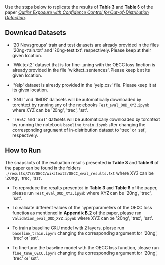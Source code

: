 Use the steps below to replicate the results of <b>Table 3</b> and <b>Table 6</b> of the paper [_Outlier Exposure with Confidence Control for Out-of-Distribution Detection_](https://arxiv.org/abs/1906.03509).

## Download Datasets
* '20 Newsgroups' train and test datasets are already provided in the files '20ng-train.txt' and '20ng-test.txt', respectively. Please keep at their given location. 

* 'Wikitext2' dataset that is for fine-tuning with the OECC loss finction is already provided in the file 'wikitext_sentences'. Please keep it at its given location.

* 'Yelp' dataset is already provided in the 'yelp.csv' file. Please keep it at its given location.

* 'SNLI' and 'IMDB' datasets will be automatically downloaded by torchtext by running any of the notebooks `Test_eval_OOD_XYZ.ipynb` where XYZ can be '20ng', 'trec', 'sst'.

* 'TREC' and 'SST' datasets will be automatically downloaded by torchtext by running the notebook `baseline_train.ipynb` after changing the corresponding argument of in-distribution dataset to 'trec' or 'sst', respectively.


## How to Run
The snapshots of the evaluation results presented in <b>Table 3</b> and <b>Table 6</b> of the paper can be found in the folders `./results/XYZ/OECC/wikitext2/OECC_eval_results.txt` where XYZ can be '20ng', 'trec', 'sst'. 

* To reproduce the results presented in <b>Table 3</b> and <b>Table 6</b> of the paper, please run `Test_eval_OOD_XYZ.ipynb` where XYZ can be '20ng', 'trec', 'sst'. 

* To validate different values of the hyperparameters of the OECC loss function as mentioned in <b>Appendix B.2</b> of the paper, please run `Validation_eval_OOD_XYZ.ipynb` where XYZ can be '20ng', 'trec', 'sst'. 

* To train a baseline GRU model with 2 layers, please run `baseline_train.ipynb` changing the corresponding argument for '20ng', 'trec' or 'sst'.

* To fine-tune the baseline model with the OECC loss function, please run `fine_tune_OECC.ipynb` changing the corresponding argument for '20ng', 'trec' or 'sst'.

